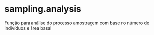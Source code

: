 # sampling.analysis
Função para análise do processo amostragem com base no número de indivíduos e área basal
